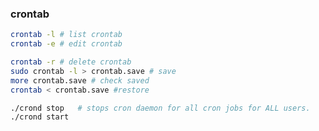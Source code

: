 ### crontab
```bash
crontab -l # list crontab
crontab -e # edit crontab
```

```bash
crontab -r # delete crontab
sudo crontab -l > crontab.save # save
more crontab.save # check saved
crontab < crontab.save #restore
```

```bash
./crond stop   # stops cron daemon for all cron jobs for ALL users.
./crond start
```
